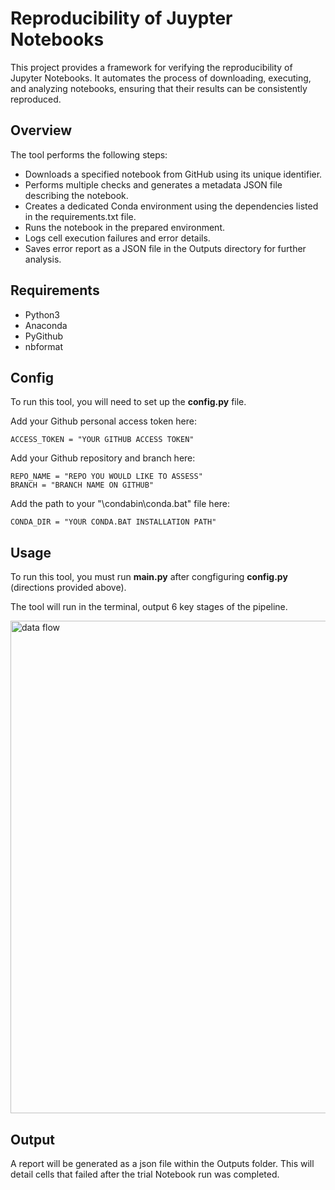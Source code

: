 
# Reproducibility of Juypter Notebooks

This project provides a framework for verifying the reproducibility of Jupyter Notebooks. It automates the process of downloading, executing, and analyzing notebooks, ensuring that their results can be consistently reproduced.

## Overview
The tool performs the following steps:

- Downloads a specified notebook from GitHub using its unique identifier.
- Performs multiple checks and generates a metadata JSON file describing the notebook.
- Creates a dedicated Conda environment using the dependencies listed in the requirements.txt file.
- Runs the notebook in the prepared environment.
- Logs cell execution failures and error details.
- Saves error report as a JSON file in the Outputs directory for further analysis.
 
## Requirements
- Python3
- Anaconda 
- PyGithub
- nbformat

## Config
To run this tool, you will need to set up the **config.py** file.

Add your Github personal access token here:
```
ACCESS_TOKEN = "YOUR GITHUB ACCESS TOKEN"
```
Add your Github repository and branch here:
```
REPO_NAME = "REPO YOU WOULD LIKE TO ASSESS"
BRANCH = "BRANCH NAME ON GITHUB"
```


Add the path to your "\condabin\conda.bat" file here:
```
CONDA_DIR = "YOUR CONDA.BAT INSTALLATION PATH"
```

## Usage
To run this tool, you must run 	**main.py** after congfiguring **config.py** (directions provided above).

The tool will run in the terminal, output 6 key stages of the pipeline.

<img width="1763" height="788" alt="data flow" src="https://github.com/user-attachments/assets/2e817d96-2ea3-4bd5-9f13-013948c82d19" />


## Output
A report will be generated as a json file within the Outputs folder.
This will detail cells that failed after the trial Notebook run was completed.


